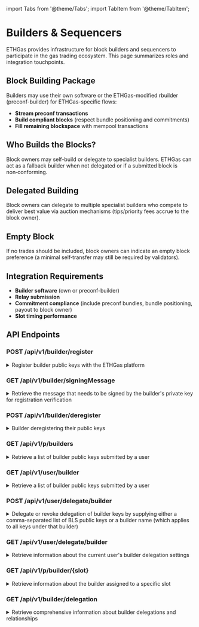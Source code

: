 import Tabs from '@theme/Tabs';
import TabItem from '@theme/TabItem';

<!-- ---
sidebar_position: 1
--- -->

# Builders & Sequencers

<!-- :::info Role scope
This page focuses on Builders. For Developers see `/docs/developers/overview`. 
For Validators see `/docs/validators/overview`. 
::: -->

ETHGas provides infrastructure for block builders and sequencers to participate in the gas trading ecosystem. This page summarizes roles and integration touchpoints.

## Block Building Package

Builders may use their own software or the ETHGas-modified rbuilder (preconf-builder) for ETHGas-specific flows:

- **Stream preconf transactions**
- **Build compliant blocks** (respect bundle positioning and commitments)
- **Fill remaining blockspace** with mempool transactions

<!-- ### Resources

- **Preconf Builder (optional)**: <a href="https://github.com/ethgas-developer/preconf-builder" target="_blank" rel="noopener noreferrer">https://github.com/ethgas-developer/preconf-builder</a>
- **Builder Scripts**: <a href="https://github.com/ethgas-developer/ethgas-builder-scripts" target="_blank" rel="noopener noreferrer">https://github.com/ethgas-developer/ethgas-builder-scripts</a> -->

## Who Builds the Blocks?

Block owners may self-build or delegate to specialist builders. ETHGas can act as a fallback builder when not delegated or if a submitted block is non‑conforming.

## Delegated Building

Block owners can delegate to multiple specialist builders who compete to deliver best value via auction mechanisms (tips/priority fees accrue to the block owner).

## Empty Block

If no trades should be included, block owners can indicate an empty block preference (a minimal self‑transfer may still be required by validators).

## Integration Requirements

- **Builder software** (own or preconf-builder)
- **Relay submission**
- **Commitment compliance** (include preconf bundles, bundle positioning, payout to block owner)
- **Slot timing performance**

## API Endpoints

### POST /api/v1/builder/register

<details>
<summary style={{listStyle: 'none'}}>Register builder public keys with the ETHGas platform</summary>
#### Code Sample

<Tabs>
<TabItem value="http" label="HTTP" default>

```bash
curl -X POST "https://mainnet.app.ethgas.com/api/v1/builder/register" \
  -H "Content-Type: application/json" \
  -H "Authorization: Bearer <your-auth-token>" \
  -d '{
    "publicKeys": "0x1234567890abcdef1234567890abcdef12345678,0xabcdef1234567890abcdef1234567890abcdef12345678",
    "signatures": "0xabcdef1234567890abcdef1234567890abcdef1234567890abcdef1234567890abcdef1234567890abcdef1234567890abcdef1234567890abcdef1234567890,0x1234567890abcdef1234567890abcdef1234567890abcdef1234567890abcdef1234567890abcdef1234567890abcdef1234567890abcdef1234567890"
  }'
```

</TabItem>
<TabItem value="python" label="Python">

```python
import requests

url = "https://mainnet.app.ethgas.com/api/v1/builder/register"

payload = {
    'publicKeys': '0x123456789abcdef...,0x234134...',
    'signatures': '2asdfjghadg,xghlktdhj'
}

headers = {
    'Authorization': 'Bearer <your-auth-token>',
    'Content-Type': 'application/json'
}

response = requests.post(url, headers=headers, params=payload)

print(response.text)
```

</TabItem>
</Tabs>


#### Request Parameters

| Parameter | Required | Type | Description |
|-----------|----------|------|-------------|
| publicKeys | Yes | string | Comma separated list of builder bls public key in hex |
| signatures | Yes | string | Comma separated list of bls signatures in hex |

#### Response Example

```json
{
    "success": true,
    "data": {
        "results": [
            {
                "publicKey": "0xa25addc4fc16f72ca667177d7a5533d4287b3574f0127ffc227095e90b0b1fd0dd48c421e04e613d2298fe4dac83a2a5",
                "result": {
                    "result": 0,
                    "description": "Success"
                }
            },
            {
                "publicKey": "0xaea551245bd0512de5222834db5f3bc9cba1a04a2e8f5de0d4fea843c9fee1af31bb9373ba6b9da08a0820f695c6ab6e",
                "result": {
                    "result": 0,
                    "description": "Success"
                }
            }
        ]
    }
}
```

#### Response Body

| Field | Type | Description |
|-------|------|-------------|
| success | boolean | Success status of the request |
| data | object | Response data container |
| └ results | object[] | Results of builder public key registrations |
| └└ publicKey | string | Public key in the registration |
| └└ result | object | Builder Registration Result |
| └└└ result | integer | Builder Registration Result Code |
| └└└ description | string | Builder Registration Result Description |


:::info
 Note: Please refer to look up table to check the builder registration result enum
:::
</details>





### GET /api/v1/builder/signingMessage

<details>
<summary style={{listStyle: 'none'}}>Retrieve the message that needs to be signed by the builder's private key for registration verification</summary>

<Tabs>
<TabItem value="http" label="HTTP" default>


```bash
curl -X GET "https://mainnet.app.ethgas.com/api/v1/builder/signingMessage" \
  -H "Authorization: Bearer <your-auth-token>"
```

</TabItem>
<TabItem value="python" label="Python">

```python
import requests

url = "https://mainnet.app.ethgas.com/api/v1/builder/signingMessage"

headers = {
    'Authorization': 'Bearer <your-auth-token>',
    'Content-Type': 'application/json'

}

response = requests.get(url, headers=headers)

print(response.text)
```

</TabItem>
</Tabs>


#### Response Example

```json
{
    "success": true,
    "data": {
        "message": {
            "eoaAddress": "0xd065335192d920ce2de4a88557f232943a901a9f"
        }
    }
}
```

#### Response Body

| Field | Type | Description |
|-------|------|-------------|
| success | boolean | Success status of the request |
| data | object | Response data container |
| └ message | object | Signing message |
| └└ eoaAddress | string | EOA address of current user |

</details>

### POST /api/v1/builder/deregister

<details>
<summary style={{listStyle: 'none'}}>Builder deregistering their public keys</summary>

<Tabs>
<TabItem value="http" label="HTTP" default>

```bash
curl -X POST "https://mainnet.app.ethgas.com/api/v1/builder/deregister" \
  -H "Content-Type: application/json" \
  -H "Authorization: Bearer <your-auth-token>" \
  -d '{
    "publicKeys": "0x123456789abcdef...,0x234134..."
  }'
```

</TabItem>
<TabItem value="python" label="Python">

```python
import requests

url = "https://mainnet.app.ethgas.com/api/v1/builder/deregister"

payload = {
    'publicKeys': '0x123456789abcdef...,0x234134...'
}

headers = {
    'Authorization': 'Bearer <your-auth-token>',
    'Content-Type': 'application/json'
}

response = requests.post(url, headers=headers, params=payload)

print(response.text)
```

</TabItem>
</Tabs>


#### Request Parameters

| Parameter | Required | Type | Description |
|-----------|----------|------|-------------|
| publicKeys | Yes | string | List of builder bls public keys in hex |

#### Response Example

```json
{
    "success": true
}
```

#### Response Body

| Field | Type | Description |
|-------|------|-------------|
| success | boolean | Success status of the request |
<!-- | data | object | Response data container |
| └ results | object[] | Results of builder public key deregistrations |
| └└ publicKey | string | Public key in the deregistration |
| └└ result | object | Builder Registration Result |
| └└└ result | integer | Builder Registration Result Code |
| └└└ description | string | Builder Registration Result Description | -->

</details>

### GET /api/v1/p/builders

<details>
<summary style={{listStyle: 'none'}}>Retrieve a list of builder public keys submitted by a user</summary>

<Tabs>
<TabItem value="http" label="HTTP" default>

```bash
curl -X GET "https://mainnet.app.ethgas.com/api/v1/p/builders" \
  -H "Authorization: Bearer <your-auth-token>"
```

#### Response Example

```json
{
    "success": true,
    "data": {
        "builders": {
            "whitelistedBuilders": {
                "btcs": [
                    "0x123456789abcdef...",
                    "0xfb3456789abcdef..."
                ]
            },
            "unnamedBuilders": [
                "0x123456789abcdef...",
                "0xfb3456789abcdef..."
            ],
            "fallbackBuilder": "0xlhadunabcdef..."
        }
    }
}
```

</TabItem>
<TabItem value="python" label="Python">

```python
import requests

url = "https://mainnet.app.ethgas.com/api/v1/p/builders"

headers = {
    'Authorization': 'Bearer <your-auth-token>'
}

response = requests.get(url, headers=headers)

print(response.text)
```

#### Response Example

```json
{
    "success": true,
    "data": {
        "builders": {
            "whitelistedBuilders": {
                "btcs": [
                    "0x123456789abcdef...",
                    "0xfb3456789abcdef..."
                ]
            },
            "unnamedBuilders": [
                "0x123456789abcdef...",
                "0xfb3456789abcdef..."
            ],
            "fallbackBuilder": "0xlhadunabcdef..."
        }
    }
}
```

</TabItem>
</Tabs>

#### Response Body

| Field | Type | Description |
|-------|------|-------------|
| success | boolean | Success status of the request|
| data | object | Response data container |
| └ whitelistedBuilders | object | Array of builder objects |
| └└ unnamedBuilders | list | List of public key of unnamed builder in hex|
| └└ fallbackBuilder | string | Public key of the ETHGAS fallback builder in hex|

</details>

### GET /api/v1/user/builder

<details>
<summary style={{listStyle: 'none'}}>Retrieve a list of builder public keys submitted by a user</summary>
#### Code Sample
<Tabs>
<TabItem value="http" label="HTTP" default>

```bash
curl -X GET "https://mainnet.app.ethgas.com/api/v1/user/builder" \
  -H "Authorization: Bearer <your-auth-token>"
```

</TabItem>
<TabItem value="python" label="Python">

```python
import requests

url = "https://mainnet.app.ethgas.com/api/v1/user/builder"


response = requests.get(url, headers=headers)

print(response.text)
```

</TabItem>
</Tabs>


#### Response Example

```json
{
    "success": true,
    "data": {
        "builders": [
            "0xa25addc4fc16f72ca667177d7a5533d4287b3574f0127ffc227095e90b0b1fd0dd48c421e04e613d2298fe4dac83a2a5",
            "0xa6745dd64a0a393497d5a7d4904b613aa386f47eb2e3617cf791f059291f2812683305a4bd562d63ec15990b67795e2a",
            "0xaea551245bd0512de5222834db5f3bc9cba1a04a2e8f5de0d4fea843c9fee1af31bb9373ba6b9da08a0820f695c6ab6e"
        ]
    }
}
```

#### Response Body

| Field | Type | Description |
|-------|------|-------------|
| success | boolean | Success status of the request |
| data | object | Response data container |
| └ builders | string[] | List of builder bls keys.
 |

</details>

### POST /api/v1/user/delegate/builder

<details>
<summary style={{listStyle: 'none'}}>Delegate or revoke delegation of builder keys by supplying either a comma-separated list of BLS public keys or a builder name (which applies to all keys under that builder)</summary>
#### Code Sample
<Tabs>
<TabItem value="http" label="HTTP" default>

```bash
curl -H "Authorization: Bearer {{access_token}}" -X POST /api/v1/user/delegate/builder?publicKeys=0x12345...,0x2df345...&enable=true
```

</TabItem>
<TabItem value="python" label="Python">

```python
import requests

url = "https://mainnet.app.ethgas.com/api/v1/user/delegate/builder"

payload = {
    'publicKeys': '0x123456789abcdef...,0x2df345...',
    'enable': true
}

headers = {
    'Authorization': 'Bearer <your-auth-token>',
    'Content-Type': 'application/json'
}

response = requests.post(url, headers=headers, params=payload)

print(response.text)
```

</TabItem>
</Tabs>


#### Request Parameters

| Parameter | Required | Type | Description |
|-----------|----------|------|-------------|
| publicKeys | No | string | Builder's BLS public key to delegate to |
| builderName| No | string | Builder name |
| enable | Yes | boolean | Delegate or revoke builder delegation.| 

#### Response Example

```json
{
    "success": true,
}
```

#### Response Body

| Field | Type | Description |
|-------|------|-------------|
| success | boolean | Success status of the request |
| data | object | Response data container |
| └ delegatedBuilders | string | The delegated builder public key |

:::note
Note: User needs to delegate a new builder 2 seconds before the market close in order to be effective in that epoch.
:::

</details>

### GET /api/v1/user/delegate/builder

<details>
<summary style={{listStyle: 'none'}}>Retrieve information about the current user's builder delegation settings</summary>

<Tabs>
<TabItem value="http" label="HTTP" default>
#### Code Sample
```bash
curl -X GET "https://mainnet.app.ethgas.com/api/v1/user/delegate/builder" \
  -H "Authorization: Bearer <your-auth-token>"
```

</TabItem>
<TabItem value="python" label="Python">

```python
import requests

url = "https://mainnet.app.ethgas.com/api/v1/user/delegate/builder"

headers = {
    'Authorization': 'Bearer <your-auth-token>',
    'Content-Type': 'application/json'

}

response = requests.get(url, headers=headers)

print(response.text)
```

</TabItem>
</Tabs>


#### Response Example

```json
{
    "success": true,
    "data": {
        "delegatedBuilders": [
            "0x123456789abcdef...",
            "0xfb3456789abcdef..."
        ]
    }
}
```

#### Response Body

| Field | Type | Description |
|-------|------|-------------|
| success | boolean | Success status of the request |
| data | object | Response data container |
| └ delegatedBuilders | string[] | The delegated builder public key |

</details>

### GET /api/v1/p/builder/\{slot\}

<details>
<summary style={{listStyle: 'none'}}>Retrieve information about the builder assigned to a specific slot</summary>
#### Code Sample
<Tabs>
<TabItem value="http" label="HTTP" default>

```bash
curl -X GET "https://mainnet.app.ethgas.com/api/v1/p/builder/12345" \
  -H "Authorization: Bearer <your-auth-token>"
```

</TabItem>
<TabItem value="python" label="Python">

```python
import requests

url = "https://mainnet.app.ethgas.com/api/v1/p/builder/12345"


response = requests.get(url, headers=headers)

print(response.text)
```

</TabItem>
</Tabs>


#### Path Parameters

| Parameter | Required | Type | Description |
|-----------|----------|------|-------------|
| slot | YES | integer | The Slot ID to query the builder |

#### Response Example

```json
{
    "success" : true,
    "data": {
        "slot": 123,
        "builders": [
            "0x123456789abcdef...",
            "0x156256789ad4fef..."
        ],
        "fallbackBuilder": "0xdsfa56789abcdef..."
    }
}
```

#### Response Body

| Field | Type | Description |
|-------|------|-------------|
| success | boolean | Success status of the request |
| data | object | Response data container |
| └ slot | integer | The slot number |
| └ builders | string[] | List of available builder keys for the queried slot |
| └ fallbackBuilder | string | Public key of the fallback builder in hexadecimal format|


</details>

### GET /api/v1/builder/delegation

<details>
<summary style={{listStyle: 'none'}}>Retrieve comprehensive information about builder delegations and relationships</summary>
#### Code Sample

<Tabs>
<TabItem value="http" label="HTTP" default>

```bash
curl -X GET "https://mainnet.app.ethgas.com/api/v1/builder/delegation" \
  -H "Authorization: Bearer <your-auth-token>"
```

</TabItem>
<TabItem value="python" label="Python">

```python
import requests

url = "https://mainnet.app.ethgas.com/api/v1/builder/delegation"

headers = {
    'Authorization': 'Bearer <your-auth-token>',
    'Content-Type': 'application/json'

}

response = requests.get(url, headers=headers)

print(response.text)
```

</TabItem>
</Tabs>

#### Response Example

```json
{
    "success": true,
    "data": {
        "builderDelegations": {
            "0xefefdffaddfeefef000...": ["0xabadba...", "0x2asdfadv..."],
            "0xdfg2345dfg0efefdffa...": ["0x58de13...", "0x2ab05ed1..."]
        }
    }
}
```

#### Response Body

| Field | Type | Description |
|-------|------|-------------|
| success | boolean | Success status of the request |
| data | object | Response data container |
| └ builderDelegation | object | Mapping of builder delegations from corresponding builder key registered by the user |
| └└  | string | Corresponding builder key registered by the user |
| └└└  | string[] | EOA address who delegated to the builder key |

</details> 